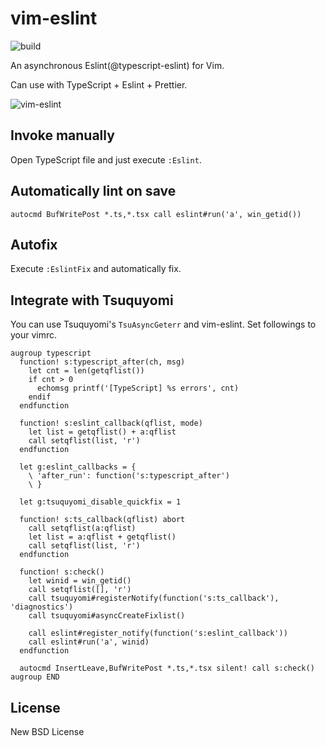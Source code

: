 # vim-eslint

![build](https://github.com/heavenshell/vim-eslint/workflows/build/badge.svg)

An asynchronous Eslint(@typescript-eslint) for Vim.

Can use with TypeScript + Eslint + Prettier.

![vim-eslint](https://user-images.githubusercontent.com/56591/97100073-3818ec00-16d3-11eb-99a4-219aef1647bf.gif)

## Invoke manually

Open TypeScript file and just execute `:Eslint`.

## Automatically lint on save

```viml
autocmd BufWritePost *.ts,*.tsx call eslint#run('a', win_getid())
```

## Autofix

Execute `:EslintFix` and automatically fix.

## Integrate with Tsuquyomi

You can use Tsuquyomi's `TsuAsyncGeterr` and vim-eslint.
Set followings to your vimrc.

```viml
augroup typescript
  function! s:typescript_after(ch, msg)
    let cnt = len(getqflist())
    if cnt > 0
      echomsg printf('[TypeScript] %s errors', cnt)
    endif
  endfunction

  function! s:eslint_callback(qflist, mode)
    let list = getqflist() + a:qflist
    call setqflist(list, 'r')
  endfunction

  let g:eslint_callbacks = {
    \ 'after_run': function('s:typescript_after')
    \ }

  let g:tsuquyomi_disable_quickfix = 1

  function! s:ts_callback(qflist) abort
    call setqflist(a:qflist)
    let list = a:qflist + getqflist()
    call setqflist(list, 'r')
  endfunction

  function! s:check()
    let winid = win_getid()
    call setqflist([], 'r')
    call tsuquyomi#registerNotify(function('s:ts_callback'), 'diagnostics')
    call tsuquyomi#asyncCreateFixlist()

    call eslint#register_notify(function('s:eslint_callback'))
    call eslint#run('a', winid)
  endfunction

  autocmd InsertLeave,BufWritePost *.ts,*.tsx silent! call s:check()
augroup END
```

## License

New BSD License
